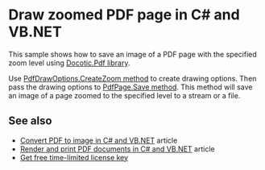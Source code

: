 # Draw zoomed PDF page in C# and VB.NET
This sample shows how to save an image of a PDF page with the specified zoom level using [Docotic.Pdf library](https://bitmiracle.com/pdf-library/).

Use [PdfDrawOptions.CreateZoom method](https://bitmiracle.com/pdf-library/api/pdfdrawoptions-createzoom) to create drawing options. Then pass the drawing options to [PdfPage.Save method](https://bitmiracle.com/pdf-library/api/pdfpage-save). This method will save an image of a page zoomed to the specified level to a stream or a file.

## See also
* [Convert PDF to image in C# and VB.NET](https://bitmiracle.com/pdf-library/convert-pdf-to-image.aspx) article
* [Render and print PDF documents in C# and VB.NET](https://bitmiracle.com/pdf-library/draw-print-pdf.aspx) article
* [Get free time-limited license key](https://bitmiracle.com/pdf-library/download-pdf-library.aspx)